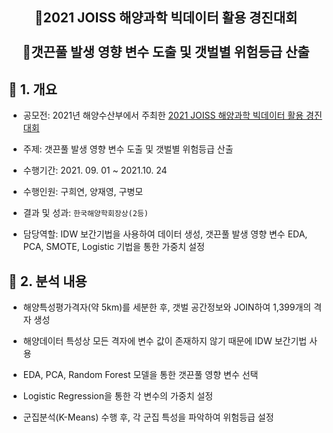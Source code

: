 <h2 align="center">🌊2021 JOISS 해양과학 빅데이터 활용 경진대회<br><br>🌿갯끈풀 발생 영향 변수 도출 및 갯벌별 위험등급 산출</h2>

<h2>🌿 1. 개요</h2>

- 공모전: 2021년 해양수산부에서 주최한 [2021 JOISS 해양과학 빅데이터 활용 경진대회](https://dacon.io/competitions/official/235793/overview/description)

- 주제: 갯끈풀 발생 영향 변수 도출 및 갯벌별 위험등급 산출

- 수행기간: 2021. 09. 01 ~ 2021.10. 24

- 수행인원: 구희연, 양재영, 구병모

- 결과 및 성과: `한국해양학회장상(2등)`

- 담당역할: IDW 보간기법을 사용하여 데이터 생성, 갯끈풀 발생 영향 변수 EDA, PCA, SMOTE, Logistic 기법을 통한 가중치 설정

<h2>🌿 2. 분석 내용</h2>

- 해양특성평가격자(약 5km)를 세분한 후, 갯벌 공간정보와 JOIN하여 1,399개의 격자 생성

- 해양데이터 특성상 모든 격자에 변수 값이 존재하지 않기 때문에 IDW 보간기법 사용

- EDA, PCA, Random Forest 모델을 통한 갯끈풀 영향 변수 선택

- Logistic Regression을 통한 각 변수의 가중치 설정

- 군집분석(K-Means) 수행 후, 각 군집 특성을 파악하여 위험등급 설정
